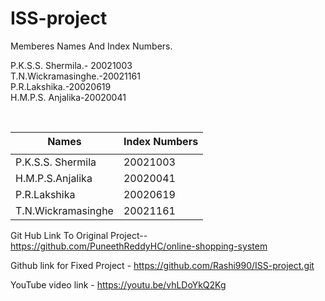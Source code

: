 # ISS-project

Memberes Names And Index Numbers.<br>

P.K.S.S. Shermila.- 20021003 <br>
T.N.Wickramasinghe.-20021161<br>
P.R.Lakshika.-20020619<br>
H.M.P.S. Anjalika-20020041<br>
<table>
<tr>
    <th>Names</th>
    <th>Index Numbers</th>
    
  </tr>
<td>
  <tbody>
<td>P.K.S.S. Shermila </td>  
<td>20021003</td>
</td>
<tr></tr>
<td>H.M.P.S.Anjalika  </td>  
<td>20020041</td>
</td>
</tr>
<tr></tr>
<td>P.R.Lakshika 
 </td>  
<td>20020619</td>
</td>
<tr></tr>

<td>T.N.Wickramasinghe </td>  
<td>20021161</td>

</td>
</tr>
</tr>

</tbody>

</table>

Git Hub Link To Original Project-- https://github.com/PuneethReddyHC/online-shopping-system

Github link for Fixed Project - https://github.com/Rashi990/ISS-project.git

YouTube video link - https://youtu.be/vhLDoYkQ2Kg
